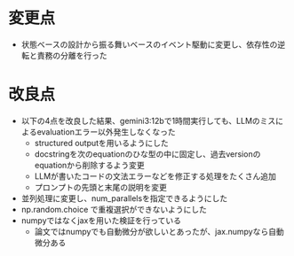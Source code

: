 # 変更点

* 状態ベースの設計から振る舞いベースのイベント駆動に変更し、依存性の逆転と責務の分離を行った

# 改良点

* 以下の4点を改良した結果、gemini3:12bで1時間実行しても、LLMのミスによるevaluationエラー以外発生しなくなった
    * structured outputを用いるようにした
    * docstringを次のequationのひな型の中に固定し、過去versionのequationから削除するよう変更
    * LLMが書いたコードの文法エラーなどを修正する処理をたくさん追加
    * プロンプトの先頭と末尾の説明を変更
* 並列処理に変更し、num_parallelsを指定できるようにした
* np.random.choice で重複選択ができないようにした
* numpyではなくjaxを用いた検証を行っている
    * 論文ではnumpyでも自動微分が欲しいとあったが、jax.numpyなら自動微分ある
